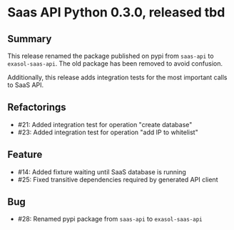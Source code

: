 # Saas API Python 0.3.0, released tbd

## Summary

This release renamed the package published on pypi from `saas-api` to `exasol-saas-api`. The old package has been removed to avoid confusion.

Additionally, this release adds integration tests for the most important calls to SaaS API.

## Refactorings

* #21: Added integration test for operation "create database"
* #23: Added integration test for operation "add IP to whitelist"

## Feature

* #14: Added fixture waiting until SaaS database is running
* #25: Fixed transitive dependencies required by generated API client

## Bug

* #28: Renamed pypi package from `saas-api` to `exasol-saas-api`

